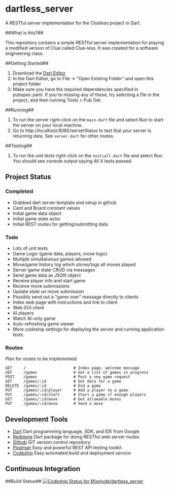 # dartless_server

A RESTful server implementation for the Clueless project in Dart.

##What is this?##

This repository contains a simple RESTful server implementation for
playing a modified version of Clue called Clue-less. It was created for
a software engineering class.

##Getting Started##
1. Download the <a href="https://www.dartlang.org/">Dart Editor</a>
2. In the Dart Editor, go to File -> "Open Existing Folder" and open this project folder
3. Make sure you have the required dependencies specified in pubspec.yaml. If you're missing
any of these, try selecting a file in the project, and then running Tools > Pub Get.

##Running##
1. To run the server right-click on the `main.dart` file and select Run to start the server on your
local machine.
2. Go to http://localhost:8080/serverStatus to test that your server is returning data. See `server.dart`
for other routes.

##Testing##
1. To run the unit tests right-click on the `test\all.dart` file and select Run.
You should see console output saying All X tests passed.

Project Status
--------------

### Completed

* Grabbed dart server template and setup in github
* Card and Board constant values
* Initial game data object
* Initial game state actor
* Initial REST routes for getting/submitting data

### Todo

* Lots of unit tests
* Game Logic (game data, players, move logic)
* Multiple simultaneous games allowed
* Move/game history log which stores/logs all moves played
* Server game state CRUD via messages
* Send game data as JSON object
* Receive player info and start game
* Receive move submissions
* Update state on move submission
* Possibly send out a "game over" message directly to clients
* Index web page with instructions and link to client
* Web GUI client
* AI players
* Watch AI-only game
* Auto-refreshing game viewer
* More codeship settings for deploying the server and running application tests

### Routes
Plan for routes to be implemented:

    GET     /                     # Index page, welcome message
    GET     /games                # Get a list of games in progress
    POST    /games                # Post a new game request
    GET     /games/:id            # Get data for a game
    DELETE  /games/:id            # End a game
    PUT     /games/:id/player     # Add a player to a game
    PUT     /games/:id/start      # Start a game if enough players
    GET     /games/:id/move       # Get allowable moves
    PUT     /games/:id/move       # Send a move

Development Tools
-----------------
* [Dart](https://www.dartlang.org) Dart programming language, SDK, and IDE from Google
* [Redstone](http://redstonedart.org) Dart package for doing RESTful web server routes
* [Github](https://github.com/Mixolyde/dartless_server) GIT version control repository
* [Postman](http://www.getpostman.com/) Easy and powerful REST API testing toolkit
* [Codeship](https://codeship.com) Easy automated build and deployment service

Continuous Integration
----------------------

##Build Status##
[ ![Codeship Status for Mixolyde/dartless_server](https://codeship.com/projects/b7c9d290-b46e-0132-a073-4e3657f9ca7f/status?branch=master)](https://codeship.com/projects/70470)
